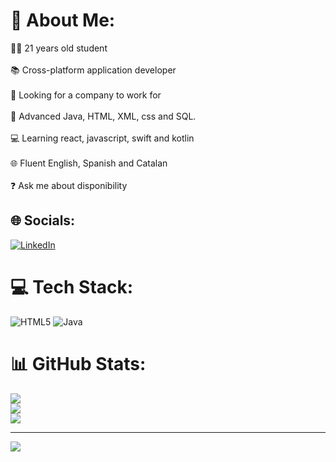# 💫 About Me:
🧑‍🎓 21 years old student<br><br>📚 Cross-platform application developer <br><br>🔭 Looking for a company to work for<br><br>🧠 Advanced Java, HTML, XML, css and SQL.<br><br>💻 Learning react, javascript, swift and kotlin<br><br>🌐 Fluent English, Spanish and Catalan<br><br>❓ Ask me about disponibility


## 🌐 Socials:
[![LinkedIn](https://img.shields.io/badge/LinkedIn-%230077B5.svg?logo=linkedin&logoColor=white)](https://www.linkedin.com/in/guillem-vicente-juan-b9a50524b/) 

# 💻 Tech Stack:
![HTML5](https://img.shields.io/badge/html5-%23E34F26.svg?style=for-the-badge&logo=html5&logoColor=white) ![Java](https://img.shields.io/badge/java-%23ED8B00.svg?style=for-the-badge&logo=openjdk&logoColor=white)
# 📊 GitHub Stats:
![](https://github-readme-stats.vercel.app/api?username=guivicj&theme=dark&hide_border=false&include_all_commits=false&count_private=false)<br/>
![](https://github-readme-streak-stats.herokuapp.com/?user=guivicj&theme=dark&hide_border=false)<br/>
![](https://github-readme-stats.vercel.app/api/top-langs/?username=guivicj&theme=dark&hide_border=false&include_all_commits=false&count_private=false&layout=compact)

---

[![](https://visitcount.itsvg.in/api?id=guivicj&label=Profile%20Views&color=11&icon=1&pretty=false)](https://visitcount.itsvg.in)

<!-- Proudly created with GPRM ( https://gprm.itsvg.in ) -->
